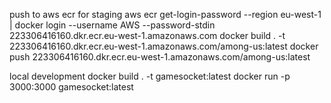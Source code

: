 push to aws ecr for staging 
aws ecr get-login-password --region eu-west-1 | docker login --username AWS --password-stdin 223306416160.dkr.ecr.eu-west-1.amazonaws.com
docker build . -t 223306416160.dkr.ecr.eu-west-1.amazonaws.com/among-us:latest
docker push 223306416160.dkr.ecr.eu-west-1.amazonaws.com/among-us:latest


local development 
docker build . -t gamesocket:latest
docker run -p 3000:3000 gamesocket:latest